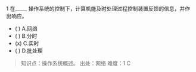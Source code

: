 1
在_____ 操作系统的控制下，计算机能及时处理过程控制装置反馈的信息，并作出响应。
- ( ) A.网络 
- ( ) B.分时 
- (x) C.实时 
- ( ) D.批处理

> 知识点：操作系统概述。
> 出处：网络
> 难度：1
> C
